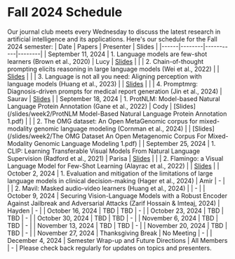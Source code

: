 # Fall 2024 Schedule
Our journal club meets every Wednesday to discuss the latest research in artificial intelligence and its applications. Here's our schedule for the Fall 2024 semester:
| Date | Papers | Presenter | Slides |
|------|--------|-----------|--------|
| September 11, 2024 | 1. Language models are few-shot learners (Brown et al., 2020) | Lucy | [Slides](/slides/week1/meta_learning.pptx) |
| | 2. Chain-of-thought prompting elicits reasoning in large language models (Wei et al., 2022) | | [Slides](/slides/week1/meta_learning.pptx) |
| | 3. Language is not all you need: Aligning perception with language models (Huang et al., 2023) | | [Slides](/slides/week1/meta_learning.pptx) |
| | 4. Promptmrg: Diagnosis-driven prompts for medical report generation (Jin et al., 2024) | Saurav | [Slides](/slides/week1/promptmrg.pdf) |
| September 18, 2024 | 1. ProtNLM: Model-based Natural Language Protein Annotation (Gane et al., 2022) | Cody | [Slides](/slides/week2/ProtNLM Model-Based Natural Language Protein Annotation 1.pdf) |
| | 2. The OMG dataset: An Open MetaGenomic corpus for mixed-modality genomic language modeling (Cornman et al., 2024) | | [Slides](/slides/week2/The OMG Dataset An Open Metagenomic Corpus For Mixed-Modality Genomic Language Modeling 1.pdf) |
| September 25, 2024 | 1. CLIP: Learning Transferable Visual Models From Natural Language Supervision (Radford et al., 2021) | Parisa | [Slides](/slides/week3/week_3_jc.pdf) |
| | 2. Flamingo: a Visual Language Model for Few-Shot Learning (Alayrac et al., 2022) | | [Slides](/slides/week3/week_3_jc.pdf) |
| October 2, 2024 | 1. Evaluation and mitigation of the limitations of large language models in clinical decision-making (Hager et al., 2024) | Amir | - |
| | 2. Mavil: Masked audio-video learners (Huang et al., 2024) |  | - |
| October 9, 2024 | Securing Vision-Language Models with a Robust Encoder Against Jailbreak and Adversarial Attacks (Zarif Hossain & Imteaj, 2024) | Hayden | - |
| October 16, 2024 | TBD | TBD | - |
| October 23, 2024 | TBD | TBD | - |
| October 30, 2024 | TBD | TBD | - |
| November 6, 2024 | TBD | TBD | - |
| November 13, 2024 | TBD | TBD | - |
| November 20, 2024 | TBD | TBD | - |
| November 27, 2024 | Thanksgiving Break | No Meeting | - |
| December 4, 2024 | Semester Wrap-up and Future Directions | All Members | - |
Please check back regularly for updates on topics and presenters.